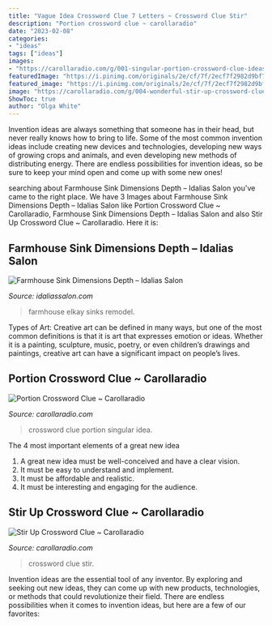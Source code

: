 ```yaml
---
title: "Vague Idea Crossword Clue 7 Letters ~ Crossword Clue Stir"
description: "Portion crossword clue ~ carollaradio"
date: "2023-02-08"
categories:
- "ideas"
tags: ["ideas"]
images:
- "https://carollaradio.com/g/001-singular-portion-crossword-clue-ideas-1920_1709.jpg"
featuredImage: "https://i.pinimg.com/originals/2e/cf/7f/2ecf7f2982d9bf7af58a862d24f05829.jpg"
featured_image: "https://i.pinimg.com/originals/2e/cf/7f/2ecf7f2982d9bf7af58a862d24f05829.jpg"
image: "https://carollaradio.com/g/004-wonderful-stir-up-crossword-clue-high-definition-1024_805.jpg"
ShowToc: true
author: "Olga White"
---
```



Invention ideas are always something that someone has in their head, but never really knows how to bring to life. Some of the most common invention ideas include creating new devices and technologies, developing new ways of growing crops and animals, and even developing new methods of distributing energy. There are endless possibilities for invention ideas, so be sure to keep your mind open and come up with some new ones!

	

		
searching about Farmhouse Sink Dimensions Depth – Idalias Salon you've came to the right place. We have 3 Images about Farmhouse Sink Dimensions Depth – Idalias Salon like Portion Crossword Clue ~ Carollaradio, Farmhouse Sink Dimensions Depth – Idalias Salon and also Stir Up Crossword Clue ~ Carollaradio. Here it is:
		
    
## Farmhouse Sink Dimensions Depth – Idalias Salon

<img loading=lazy src="https://i.pinimg.com/originals/2e/cf/7f/2ecf7f2982d9bf7af58a862d24f05829.jpg" onerror="this.onerror=null;this.src='https://tse3.mm.bing.net/th?id=OIP.PffssPXYV2w7RTIF3QqVrQHaFC&amp;pid=15.1';" alt="Farmhouse Sink Dimensions Depth – Idalias Salon">

_Source: idaliassalon.com_

>farmhouse elkay sinks remodel. 

	

Types of Art:
Creative art can be defined in many ways, but one of the most common definitions is that it is art that expresses emotion or ideas. Whether it is a painting, sculpture, music, poetry, or even children’s drawings and paintings, creative art can have a significant impact on people’s lives.

    
## Portion Crossword Clue ~ Carollaradio

<img loading=lazy src="https://carollaradio.com/g/001-singular-portion-crossword-clue-ideas-1920_1709.jpg" onerror="this.onerror=null;this.src='https://tse2.mm.bing.net/th?id=OIP.n5rO5JhPvC6rjZFyja8zUgHaGl&amp;pid=15.1';" alt="Portion Crossword Clue ~ Carollaradio">

_Source: carollaradio.com_

>crossword clue portion singular idea. 

	

The 4 most important elements of a great new idea
1. A great new idea must be well-conceived and have a clear vision.
2. It must be easy to understand and implement.
3. It must be affordable and realistic.
4. It must be interesting and engaging for the audience.

    
## Stir Up Crossword Clue ~ Carollaradio

<img loading=lazy src="https://carollaradio.com/g/004-wonderful-stir-up-crossword-clue-high-definition-1024_805.jpg" onerror="this.onerror=null;this.src='https://tse4.mm.bing.net/th?id=OIP.0ylgR9J-w4_HqeXhSzi64AHaF0&amp;pid=15.1';" alt="Stir Up Crossword Clue ~ Carollaradio">

_Source: carollaradio.com_

>crossword clue stir. 

	

Invention ideas are the essential tool of any inventor. By exploring and seeking out new ideas, they can come up with new products, technologies, or methods that could revolutionize their field. There are endless possibilities when it comes to invention ideas, but here are a few of our favorites:

